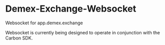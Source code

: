 # Demex-Exchange-Websocket
Websocket for app.demex.exchange

Websocket is currently being designed to operate in conjunction with the Carbon SDK. 
